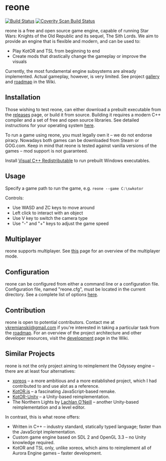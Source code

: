 # reone

[![Build Status](https://travis-ci.com/seedhartha/reone.svg?branch=master)](https://travis-ci.com/seedhartha/reone)
[![Coverity Scan Build Status](https://scan.coverity.com/projects/21827/badge.svg)](https://scan.coverity.com/projects/seedhartha-reone)

reone is a free and open source game engine, capable of running Star Wars: Knights of the Old Republic and its sequel, The Sith Lords. We aim to provide an engine that is flexible and modern, and can be used to:

* Play KotOR and TSL from beginning to end
* Create mods that drastically change the gameplay or improve the visuals

Currently, the most fundamental engine subsystems are already implemented. Actual gameplay, however, is very limited. See project [gallery](https://github.com/seedhartha/reone/wiki/Gallery) and [roadmap](https://github.com/seedhartha/reone/wiki/Roadmap) in the Wiki.

## Installation

Those wishing to test reone, can either download a prebuilt executable from the [releases](https://github.com/seedhartha/reone/releases) page, or build it from source. Building it requires a modern C++ compiler and a set of free and open source libraries. See detailed instructions for your operating system [here](https://github.com/seedhartha/reone/wiki/Installation).

To run a game using reone, you must legally own it – we do not endorse piracy. Nowadays both games can be downloaded from Steam or GOG.com. Keep in mind that reone is tested against vanilla versions of the games – mod support is not guaranteed.

Install [Visual C++ Redistributable](https://aka.ms/vs/16/release/vc_redist.x64.exe) to run prebuilt Windows executables.

## Usage

Specify a game path to run the game, e.g. `reone --game C:\swkotor`

Controls:
* Use WASD and ZC keys to move around
* Left click to interact with an object
* Use V key to switch the camera type
* Use "-" and "+" keys to adjust the game speed

## Multiplayer

reone supports multiplayer. See [this](https://github.com/seedhartha/reone/wiki/Multiplayer) page for an overview of the multiplayer mode.

## Configuration

reone can be configured from either a command line or a configuration file. Configuration file, named "reone.cfg", must be located in the current directory. See a complete list of options [here](https://github.com/seedhartha/reone/wiki/Program-options).

## Contribution

reone is open to potential contributors. Contact me at <vkremianskii@gmail.com> if you're interested in taking a particular task from the [roadmap](https://github.com/seedhartha/reone/wiki/Roadmap). For an overview of the project architecture and other developer resources, visit the [development](https://github.com/seedhartha/reone/wiki/Development) page in the Wiki.

## Similar Projects

reone is not the only project aiming to reimplement the Odyssey engine – there are at least four alternatives:

* [xoreos](https://github.com/xoreos/xoreos) – a more ambitious and a more established project, which I had contributed to and use alot as a reference.
* [KotOR.js](https://github.com/KobaltBlu/KotOR.js) – a fascinating JavaScript-based remake.
* [KotOR-Unity](https://github.com/rwc4301/KotOR-Unity) – a Unity-based reimplementation.
* The Northern Lights by [Lachlan O'Neill](https://github.com/lachjames) – another Unity-based reimplementation and a level editor.

In contrast, this is what reone offers:

* Written in C++ – industry standard, statically typed language; faster than the JavaScript implementation.
* Custom game engine based on SDL 2 and OpenGL 3.3 – no Unity knowledge required.
* KotOR and TSL only, unlike xoreos, which aims to reimplement all of Aurora Engine games – faster development.

